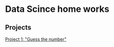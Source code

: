 # Data Scince home works

## Projects

[Project 1: "Guess the number"](https://github.com/Nikita903416/sf_data_science/tree/main/project_0)
